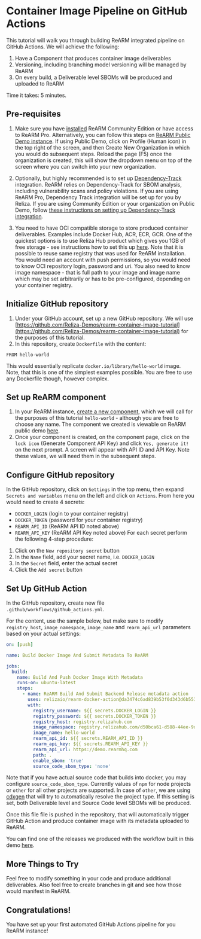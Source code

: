 # Container Image Pipeline on GitHub Actions

This tutorial will walk you through building ReARM integrated pipeline on GitHub Actions. We will achieve the following:

1. Have a Component that produces container image deliverables
2. Versioning, including branching model versioning will be managed by ReARM
3. On every build, a Deliverable level SBOMs will be produced and uploaded to ReARM

Time it takes: 5 minutes.

## Pre-requisites
1. Make sure you have [installed](/installation/) ReARM Community Edition or have access to ReARM Pro. Alternatively, you can follow this steps on [ReARM Public Demo instance](https://demo.rearmhq.com). If using Public Demo, click on Profile (Human icon) in the top right of the screen, and then Create New Organization in which you would do subsequent steps. Reload the page (F5) once the organization is created, this will show the dropdown menu on top of the screen where you can switch into your new organization.

2. Optionally, but highly recommended is to set up [Dependency-Track](https://dependencytrack.org/) integration. ReARM relies on Dependency-Track for SBOM analysis, including vulnerability scans and policy violations. If you are using ReARM Pro, Dependency Track integration will be set up for you by Reliza. If you are using Community Edition or your organization on Public Demo, follow [these instructions on setting up Dependency-Track integration](/integrations/dtrack).

3. You need to have OCI compatible storage to store produced container deliverables. Examples include Docker Hub, ACR, ECR, GCR. One of the quickest options is to use Reliza Hub product which gives you 1GB of free storage - see instructions how to set this up [here](https://docs.relizahub.com/registry/). Note that it is possible to reuse same registry that was used for ReARM installation. You would need an account with push permissions, so you would need to know OCI repository login, password and uri. You also need to know image namespace - that is full path to your image and image name which may be set arbitrarily or has to be pre-configured, depending on your container registry.

## Initialize GitHub repository
1. Under your GitHub account, set up a new GitHub repository. We will use [https://github.com/Reliza-Demos/rearm-container-image-tutorial](https://github.com/Reliza-Demos/rearm-container-image-tutorial) for the purposes of this tutorial.
2. In this repository, create `Dockerfile` with the content:
```
FROM hello-world
```
This would essentially replicate `docker.io/library/hello-world` image. Note, that this is one of the simplest examples possible. You are free to use any Dockerfile though, however complex.

## Set up ReARM component
1. In your ReARM instance, [create a new component](/tutorials/first-bom#create-first-component), which we will call for the purposes of this tutorial `hello-world` - although you are free to choose any name. The component we created is viewable on ReARM public demo [here](https://demo.rearmhq.com/componentsOfOrg/00000000-0000-0000-0000-000000000001/91b89d22-b82d-461b-a668-ca560ce003a2/ea14da55-7537-49a1-9a19-82a511ca09a2).
2. Once your component is created, on the component page, click on the `lock icon` (Generate Component API Key) and click `Yes, generate it!` on the next prompt. A screen will appear with API ID and API Key. Note these values, we will need them in the subsequent steps.

## Configure GitHub repository
In the GitHub repository, click on `Settings` in the top menu, then expand `Secrets and variables` menu on the left and click on `Actions`.
From here you would need to create 4 secrets:
- `DOCKER_LOGIN` (login to your container registry)
- `DOCKER_TOKEN` (password for your container registry)
- `REARM_API_ID` (ReARM API ID noted above)
- `REARM_API_KEY` (ReARM API Key noted above)
For each secret perform the following 4-step procedure:
1. Click on the `New repository secret` button
2. In the `Name` field, add your secret name, i.e. `DOCKER_LOGIN`
3. In the `Secret` field, enter the actual secret
4. Click the `Add secret` button

## Set Up GitHub Action
In the GitHub repository, create new file `.github/workflows/github_actions.yml`. 

For the content, use the sample below, but make sure to modify `registry_host`, `image_namespace`, `image_name` and `rearm_api_url` parameters based on your actual settings:

```yaml
on: [push]

name: Build Docker Image And Submit Metadata To ReARM

jobs:
  build:
    name: Build And Push Docker Image With Metadata
    runs-on: ubuntu-latest
    steps:
      - name: ReARM Build And Submit Backend Release metadata action
        uses: relizaio/rearm-docker-action@da3474c6ad839b53f0d343d6b553b47c9a23ca58 # v1.2.1
        with:
          registry_username: ${{ secrets.DOCKER_LOGIN }}
          registry_password: ${{ secrets.DOCKER_TOKEN }}
          registry_host: registry.relizahub.com
          image_namespace: registry.relizahub.com/d50bca61-d588-44ee-9dae-c0fbcd376270-public
          image_name: hello-world
          rearm_api_id: ${{ secrets.REARM_API_ID }}
          rearm_api_key: ${{ secrets.REARM_API_KEY }}
          rearm_api_url: https://demo.rearmhq.com
          path: .
          enable_sbom: 'true'
          source_code_sbom_type: 'none'
```
Note that if you have actual source code that builds into docker, you may configure `source_code_sbom_type`. Currently values of `npm` for node projects or `other` for all other projects are supported. In case of `other`, we are using [cdxgen](https://github.com/CycloneDX/cdxgen) that will try to automatically resolve the project type. If this setting is set, both Deliverable level and Source Code level SBOMs will be produced.

Once this file file is pushed in the repository, that will automatically trigger GitHub Action and produce container image with its metadata uploaded to ReARM.

You can find one of the releases we produced with the workflow built in this demo [here](https://demo.rearmhq.com/release/show/d4ea598d-6788-4b05-9ae0-59715f646ca8).

## More Things to Try
Feel free to modify something in your code and produce additional deliverables. Also feel free to create branches in git and see how those would manifest in ReARM.

## Congratulations!
You have set up your first automated GitHub Actions pipeline for you ReARM instance!